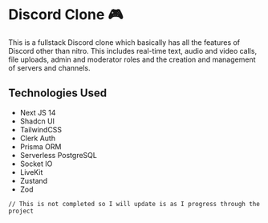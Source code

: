 # Discord Clone 🎮

This is a fullstack Discord clone which basically has all the features of Discord other than nitro. This includes real-time text, audio and video calls, file uploads, admin and moderator roles and the creation and management of servers and channels.

## Technologies Used
- Next JS 14
- Shadcn UI
- TailwindCSS
- Clerk  Auth
- Prisma ORM
- Serverless PostgreSQL
- Socket IO
- LiveKit
- Zustand
- Zod
```
// This is not completed so I will update is as I progress through the project
```